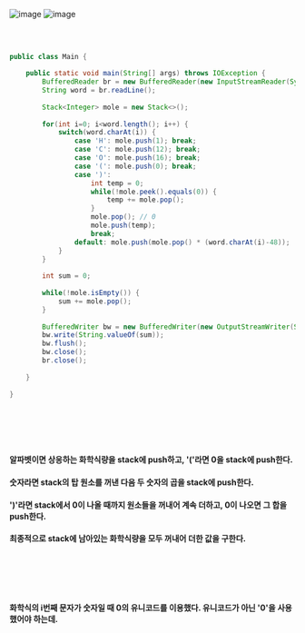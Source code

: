 ![image](https://github.com/last-child/CODING_TEST/assets/98595054/2cb70501-caf8-4dda-a183-1f43a1d7d130)
![image](https://github.com/last-child/CODING_TEST/assets/98595054/46d3880d-f3d1-47d8-a317-2fd00e2ee3c3)

##   

<br>    

```java
public class Main {

    public static void main(String[] args) throws IOException {
        BufferedReader br = new BufferedReader(new InputStreamReader(System.in));
        String word = br.readLine();
        
        Stack<Integer> mole = new Stack<>();
        
        for(int i=0; i<word.length(); i++) {
            switch(word.charAt(i)) {
                case 'H': mole.push(1); break;
                case 'C': mole.push(12); break;
                case 'O': mole.push(16); break;
                case '(': mole.push(0); break;
                case ')': 
                    int temp = 0;
                    while(!mole.peek().equals(0)) {
                        temp += mole.pop();
                    }
                    mole.pop(); // 0
                    mole.push(temp);
                    break;
                default: mole.push(mole.pop() * (word.charAt(i)-48));
            }
        }
        
        int sum = 0;
        
        while(!mole.isEmpty()) {
            sum += mole.pop();
        }
        
        BufferedWriter bw = new BufferedWriter(new OutputStreamWriter(System.out));
        bw.write(String.valueOf(sum));
        bw.flush();
        bw.close();
        br.close();
         
    }
 
}
```

<br>   

##
<br>   

#### 알파벳이면 상응하는 화학식량을 stack에 push하고, '('라면 0을 stack에 push한다.
#### 숫자라면 stack의 탑 원소를 꺼낸 다음 두 숫자의 곱을 stack에 push한다.
#### ')'라면 stack에서 0이 나올 때까지 원소들을 꺼내어 계속 더하고, 0이 나오면 그 합을 push한다.
#### 최종적으로 stack에 남아있는 화학식량을 모두 꺼내어 더한 값을 구한다.

<br>   

##
<br>   

#### 화학식의 i번째 문자가 숫자일 때 0의 유니코드를 이용했다. 유니코드가 아닌 '0'을 사용했어야 하는데.
